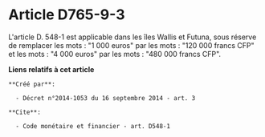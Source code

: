 # Article D765-9-3

L'article D. 548-1 est applicable dans les îles Wallis et Futuna, sous réserve de remplacer les mots : "1 000 euros" par les
mots : "120 000 francs CFP" et les mots : "4 000 euros" par les mots : "480 000 francs CFP".

**Liens relatifs à cet article**

	**Créé par**:

	  - Décret n°2014-1053 du 16 septembre 2014 - art. 3

	**Cite**:

	  - Code monétaire et financier - art. D548-1
